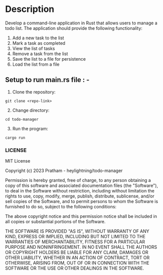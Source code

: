 # Description

Develop a command-line application in Rust that allows users to manage a todo list. The application should provide the following functionality:

1. Add a new task to the list
2. Mark a task as completed
3. View the list of tasks
4. Remove a task from the list
5. Save the list to a file for persistence
6. Load the list from a file

## Setup to run main.rs file : -
1. Clone the repository:
```
git clone <repo-link>
```
2. Change directory:
```
cd todo-manager
```
3. Run the program:
```
cargo run
```

### LICENSE
MIT License

Copyright (c) 2023 Pratham - heylightning/todo-manager

Permission is hereby granted, free of charge, to any person obtaining a copy
of this software and associated documentation files (the "Software"), to deal
in the Software without restriction, including without limitation the rights
to use, copy, modify, merge, publish, distribute, sublicense, and/or sell
copies of the Software, and to permit persons to whom the Software is
furnished to do so, subject to the following conditions:

The above copyright notice and this permission notice shall be included in all
copies or substantial portions of the Software.

THE SOFTWARE IS PROVIDED "AS IS", WITHOUT WARRANTY OF ANY KIND, EXPRESS OR
IMPLIED, INCLUDING BUT NOT LIMITED TO THE WARRANTIES OF MERCHANTABILITY,
FITNESS FOR A PARTICULAR PURPOSE AND NONINFRINGEMENT. IN NO EVENT SHALL THE
AUTHORS OR COPYRIGHT HOLDERS BE LIABLE FOR ANY CLAIM, DAMAGES OR OTHER
LIABILITY, WHETHER IN AN ACTION OF CONTRACT, TORT OR OTHERWISE, ARISING FROM,
OUT OF OR IN CONNECTION WITH THE SOFTWARE OR THE USE OR OTHER DEALINGS IN THE
SOFTWARE.
